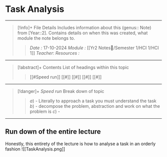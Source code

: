 # Task Analysis
---
> [!info]+ File Details
> Includes information about this (genus:: Note) from [Year::2]. Contains details on when this was created, what module the note belongs to.
> > *Date :*  17-10-2024
> > *Module :* [[Yr2 Notes📘/Semester 1/HCI 1/HCI 1]]
> > *Teacher*: 
> > *Resources :*

---
> [!abstract]+ Contents
> List of headings within this topic
> > [[#Speed run]]
> [[#]]
> [[#]]
> [[#]]
> [[#]]

--- 
> [!danger]+ *Speed run*
> Break down of topic 
> > $a)$ -  Literally to approach a task you must understand the task
> $b)$ - decompose the problem, abstraction and work on what the problem is
> $c)$ - 

---



## Run down of the entire lecture
Honestly, this entirety of the lecture is how to analyse a task in an orderly fashion
![[TaskAnalysis.png]]


